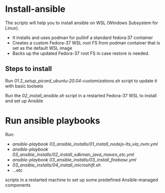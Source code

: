 # Install-ansible
The scripts will help you to install ansible on WSL (Windows Subsystem for Linux).

- It installs and uses podman for pullinf a standard fedora:37 container
- Creates a custom Fedora-37 WSL root FS from podman container that is set as the default WSL image
- Backs up the updated Fedora-37 root FS in case restore is needed.

## Steps to install

Run *01.2_setup_picard_ubuntu-20.04-customizations.sh* script to update it with basic toolsets

Run the *02_install_ansible.sh* script in a restarted Fedora-37 WSL to install and set up Ansible


# Run ansible playbooks

Run:
- *ansible-playbook 03_ansible_installs/01_install_nodejs-lts_via_nvm.yml*
- *ansible-playbook 03_ansible_installs/02_install_sdkman_java_maven_etc.yml*
- *ansible-playbook 03_ansible_installs/03_install_firebase.yml*
- *03_ansible_installs/04_install_microshift.sh*
- ...etc

scripts in a restarted machine to set up some predefined Ansible-managed components
